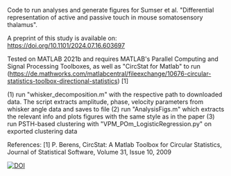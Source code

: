 Code to run analyses and generate figures for Sumser et al. "Differential representation of active and passive touch in mouse somatosensory thalamus". 

A preprint of this study is available on: https://doi.org/10.1101/2024.07.16.603697

Tested on MATLAB 2021b and requires MATLAB's Parallel Computing and Signal Processing Toolboxes, as well as  "CircStat for Matlab" to run (https://de.mathworks.com/matlabcentral/fileexchange/10676-circular-statistics-toolbox-directional-statistics) [1]

(1) run "whisker_decomposition.m" with the respective path to downloaded data. The script extracts amplitude, phase, velocity parameters from whisker angle data and saves to file
(2) run "AnalysisFigs.m" which extracts the relevant info and plots figures with the same style as in the paper
(3) run PSTH-based clustering with "VPM_POm_LogisticRegression.py" on exported clustering data


References:
[1] P. Berens, CircStat: A Matlab Toolbox for Circular Statistics, Journal of Statistical Software, Volume 31, Issue 10, 2009


[![DOI](https://zenodo.org/badge/DOI/10.5281/zenodo.14691036.svg)](https://doi.org/10.5281/zenodo.14691036)
